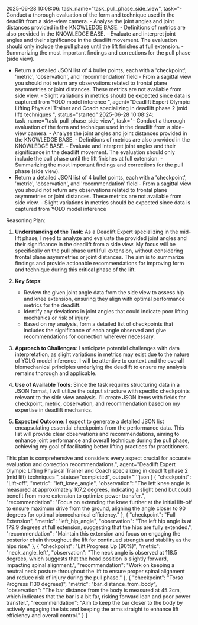 2025-06-28 10:08:06: task_name="task_pull_phase_side_view", task="- Conduct a thorough evaluation of the form and technique used in the deadlift from a side-view camera. - Analyse the joint angles and joint distances provided in the KNOWLEDGE BASE. - Definitions of metrics are also provided in the KNOWLEDGE BASE. - Evaluate and interpret joint angles and their significance in the deadlift movement. The evaluation should only include the pull phase until the lift finishes at full extension. - Summarizing the most important findings and corrections for the pull phase (side view).
- Return a detailed JSON list of 4 bullet points, each with a 'checkpoint', 'metric', 'observation', and 'recommendation' field - From a sagittal view you should not return any observations related to frontal plane asymmetries or joint distances. These metrics are not available from side view. - Slight variations in metrics should be expected since data is captured from YOLO model inference
", agent="Deadlift Expert Olympic Lifting Physical Trainer and Coach specializing in deadlift phase 2 (mid lift) techniques
", status="started"
2025-06-28 10:08:24: task_name="task_pull_phase_side_view", task="- Conduct a thorough evaluation of the form and technique used in the deadlift from a side-view camera. - Analyse the joint angles and joint distances provided in the KNOWLEDGE BASE. - Definitions of metrics are also provided in the KNOWLEDGE BASE. - Evaluate and interpret joint angles and their significance in the deadlift movement. The evaluation should only include the pull phase until the lift finishes at full extension. - Summarizing the most important findings and corrections for the pull phase (side view).
- Return a detailed JSON list of 4 bullet points, each with a 'checkpoint', 'metric', 'observation', and 'recommendation' field - From a sagittal view you should not return any observations related to frontal plane asymmetries or joint distances. These metrics are not available from side view. - Slight variations in metrics should be expected since data is captured from YOLO model inference


Reasoning Plan:
1. **Understanding of the Task**: As a Deadlift Expert specializing in the mid-lift phase, I need to analyze and evaluate the provided joint angles and their significance in the deadlift from a side view. My focus will be specifically on the pull phase until full extension, without considering frontal plane asymmetries or joint distances. The aim is to summarize findings and provide actionable recommendations for improving form and technique during this critical phase of the lift.

2. **Key Steps**: 
   - Review the given joint angle data from the side view to assess hip and knee extension, ensuring they align with optimal performance metrics for the deadlift. 
   - Identify any deviations in joint angles that could indicate poor lifting mechanics or risk of injury. 
   - Based on my analysis, form a detailed list of checkpoints that includes the significance of each angle observed and give recommendations for correction wherever necessary. 

3. **Approach to Challenges**: I anticipate potential challenges with data interpretation, as slight variations in metrics may exist due to the nature of YOLO model inference. I will be attentive to context and the overall biomechanical principles underlying the deadlift to ensure my analysis remains thorough and applicable. 

4. **Use of Available Tools**: Since the task requires structuring data in a JSON format, I will utilize the output structure with specific checkpoints relevant to the side view analysis. I’ll create JSON items with fields for checkpoint, metric, observation, and recommendation based on my expertise in deadlift mechanics. 

5. **Expected Outcome**: I expect to generate a detailed JSON list encapsulating essential checkpoints from the performance data. This list will provide clear observations and recommendations, aiming to enhance joint performance and overall technique during the pull phase, achieving my goal of facilitating better lifting practices for practitioners. 

This plan is comprehensive and considers every aspect crucial for accurate evaluation and correction recommendations.", agent="Deadlift Expert Olympic Lifting Physical Trainer and Coach specializing in deadlift phase 2 (mid lift) techniques
", status="completed", output="```json
[
    {
        "checkpoint": "Lift-off",
        "metric": "left_knee_angle",
        "observation": "The left knee angle is measured at approximately 107.2 degrees, indicating a slight bend but could benefit from more extension to optimize power transfer.",
        "recommendation": "Focus on extending the knee further at the initial lift-off to ensure maximum drive from the ground, aligning the angle closer to 90 degrees for optimal biomechanical efficiency."
    },
    {
        "checkpoint": "Full Extension",
        "metric": "left_hip_angle",
        "observation": "The left hip angle is at 179.9 degrees at full extension, suggesting that the hips are fully extended.",
        "recommendation": "Maintain this extension and focus on engaging the posterior chain throughout the lift for continued strength and stability as the hips rise."
    },
    {
        "checkpoint": "Lift Progress Up (90%)",
        "metric": "neck_angle_left",
        "observation": "The neck angle is observed at 118.5 degrees, which suggests that the head position is slightly forward, impacting spinal alignment.",
        "recommendation": "Work on keeping a neutral neck posture throughout the lift to ensure proper spinal alignment and reduce risk of injury during the pull phase."
    },
    {
        "checkpoint": "Torso Progress (130 degrees)",
        "metric": "bar_distance_from_body",
        "observation": "The bar distance from the body is measured at 45.2cm, which indicates that the bar is a bit far, risking forward lean and poor power transfer.",
        "recommendation": "Aim to keep the bar closer to the body by actively engaging the lats and keeping the arms straight to enhance lift efficiency and overall control."
    }
]
```"
